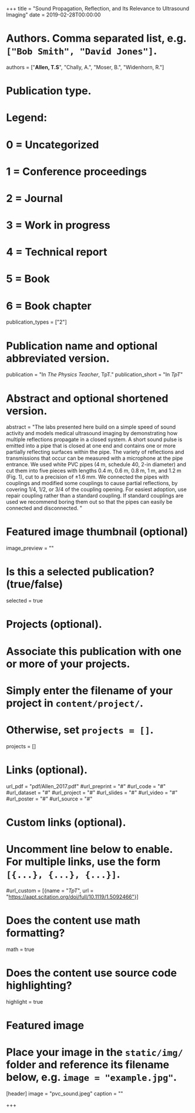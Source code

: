 +++
title = "Sound Propagation, Reflection, and Its Relevance to Ultrasound Imaging"
date = 2019-02-28T00:00:00

# Authors. Comma separated list, e.g. `["Bob Smith", "David Jones"]`.
authors = ["**Allen, T.S**", "Chally, A.", "Moser, B.", "Widenhorn, R."]

# Publication type.
# Legend:
# 0 = Uncategorized
# 1 = Conference proceedings
# 2 = Journal
# 3 = Work in progress
# 4 = Technical report
# 5 = Book
# 6 = Book chapter
publication_types = ["2"]

# Publication name and optional abbreviated version.
publication = "In *The Physics Teacher*, TpT."
publication_short = "In *TpT*"

# Abstract and optional shortened version.
abstract = "The labs presented here build on a simple speed of sound activity and models medical ultrasound imaging by demonstrating how multiple reflections propagate in a closed system. A short sound pulse is emitted into a pipe that is closed at one end and contains one or more partially reflecting surfaces within the pipe. The variety of reflections and transmissions that occur can be measured with a microphone at the pipe entrance. We used white PVC pipes (4 m, schedule 40, 2-in diameter) and cut them into five pieces with lengths 0.4 m, 0.6 m, 0.8 m, 1 m, and 1.2 m (Fig. 1), cut to a precision of ±1.6 mm. We connected the pipes with couplings and modified some couplings to cause partial reflections, by covering 1/4, 1/2, or 3/4 of the coupling opening. For easiest adoption, use repair coupling rather than a standard coupling. If standard couplings are used we recommend boring them out so that the pipes can easily be connected and disconnected. "

# Featured image thumbnail (optional)
image_preview = ""

# Is this a selected publication? (true/false)
selected = true

# Projects (optional).
#   Associate this publication with one or more of your projects.
#   Simply enter the filename of your project in `content/project/`.
#   Otherwise, set `projects = []`.
projects = []

# Links (optional).
url_pdf = "pdf/Allen_2017.pdf"
#url_preprint = "#"
#url_code = "#"
#url_dataset = "#"
#url_project = "#"
#url_slides = "#"
#url_video = "#"
#url_poster = "#"
#url_source = "#"

# Custom links (optional).
#   Uncomment line below to enable. For multiple links, use the form `[{...}, {...}, {...}]`.
#url_custom = [{name = "*TpT*", url = "https://aapt.scitation.org/doi/full/10.1119/1.5092466"}]

# Does the content use math formatting?
math = true

# Does the content use source code highlighting?
highlight = true

# Featured image
# Place your image in the `static/img/` folder and reference its filename below, e.g. `image = "example.jpg"`.
[header]
image = "pvc_sound.jpeg"
caption = ""

+++

